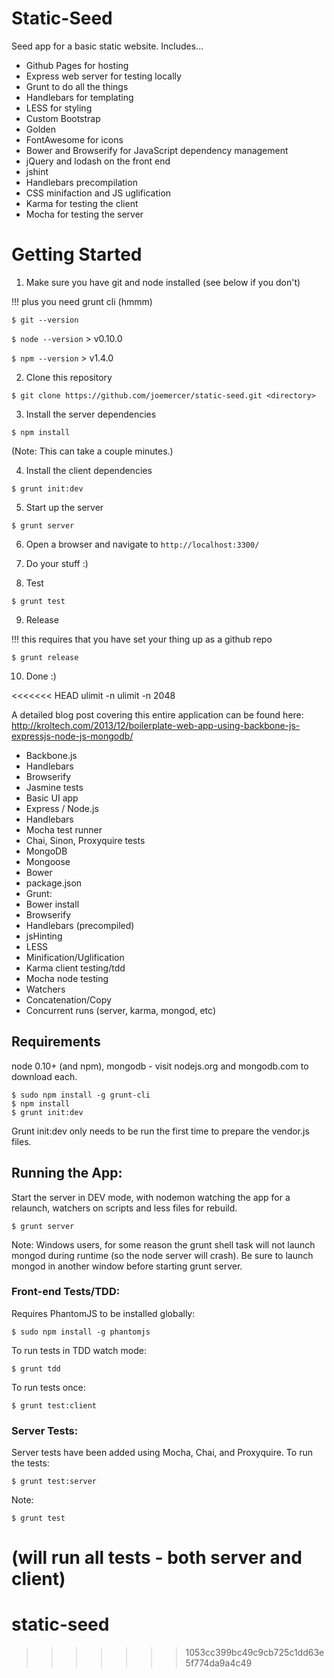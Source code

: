 # Static-Seed

Seed app for a basic static website. Includes...

- Github Pages for hosting
- Express web server for testing locally
- Grunt to do all the things
- Handlebars for templating
- LESS for styling
- Custom Bootstrap
- Golden
- FontAwesome for icons
- Bower and Browserify for JavaScript dependency management
- jQuery and lodash on the front end
- jshint
- Handlebars precompilation
- CSS minifaction and JS uglification
- Karma for testing the client
- Mocha for testing the server

# Getting Started

1. Make sure you have git and node installed (see below if you don't)

!!! plus you need grunt cli (hmmm)

`$ git --version`

`$ node --version` > v0.10.0

`$ npm --version` > v1.4.0

2. Clone this repository

`$ git clone https://github.com/joemercer/static-seed.git <directory>`

3. Install the server dependencies

`$ npm install`

(Note: This can take a couple minutes.)

4. Install the client dependencies

`$ grunt init:dev`

5. Start up the server

`$ grunt server`

6. Open a browser and navigate to `http://localhost:3300/`

7. Do your stuff :)

8. Test

`$ grunt test`

9. Release

!!! this requires that you have set your thing up as a github repo

`$ grunt release`

10. Done :)


<<<<<<< HEAD
ulimit -n
ulimit -n 2048


A detailed blog post covering this entire application can be found here:
http://kroltech.com/2013/12/boilerplate-web-app-using-backbone-js-expressjs-node-js-mongodb/

 * Backbone.js
  * Handlebars
  * Browserify
  * Jasmine tests
  * Basic UI app
 * Express / Node.js
  * Handlebars
  * Mocha test runner
  * Chai, Sinon, Proxyquire tests
 * MongoDB
  * Mongoose
 * Bower
  * package.json
 * Grunt:
  * Bower install
  * Browserify
  * Handlebars (precompiled)
  * jsHinting
  * LESS
  * Minification/Uglification
  * Karma client testing/tdd
  * Mocha node testing
  * Watchers
  * Concatenation/Copy
  * Concurrent runs (server, karma, mongod, etc)

## Requirements

node 0.10+ (and npm), mongodb - visit nodejs.org and mongodb.com to download
each.

    $ sudo npm install -g grunt-cli
    $ npm install
    $ grunt init:dev

Grunt init:dev only needs to be run the first time to prepare the vendor.js
files.

## Running the App:

Start the server in DEV mode, with nodemon watching the app for a relaunch,
watchers on scripts and less files for rebuild.

    $ grunt server

Note: Windows users, for some reason the grunt shell task will not launch
mongod during runtime (so the node server will crash).  Be sure to launch
mongod in another window before starting grunt server.

### Front-end Tests/TDD:

Requires PhantomJS to be installed globally:

    $ sudo npm install -g phantomjs

To run tests in TDD watch mode:

    $ grunt tdd

To run tests once:

    $ grunt test:client

### Server Tests:

Server tests have been added using Mocha, Chai, and Proxyquire.  To run the
tests:

    $ grunt test:server

Note:

    $ grunt test

(will run all tests - both server and client)
=======
static-seed
===========
>>>>>>> 1053cc399bc49c9cb725c1dd63e5f774da9a4c49
